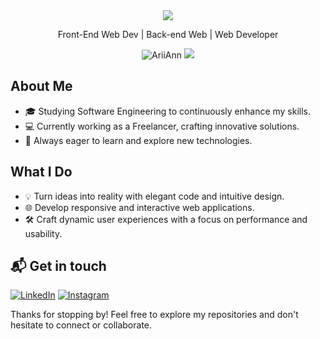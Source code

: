 <div align="center">
  <img src="https://readme-typing-svg.herokuapp.com?color=%blue&size=32&center=true&vCenter=true&width=600&height=50&lines=Hi+👋,+I'm+Muhammad+Ariansyah;Web+Developer;"/>
</div>

<p align="center">
  Front-End Web Dev | Back-end Web | Web Developer
</p>

<p align="center">  
 <img src="https://komarev.com/ghpvc/?username=AriiAnn&color=blue" alt="AriiAnn" />
 <img src="https://img.shields.io/github/followers/AriiAnn?label=followers&style=social"/>
</p>

## About Me

- 🎓 Studying Software Engineering to continuously enhance my skills.
- 💻 Currently working as a Freelancer, crafting innovative solutions.
- 🌱 Always eager to learn and explore new technologies.

## What I Do

- 💡 Turn ideas into reality with elegant code and intuitive design.
- 🌐 Develop responsive and interactive web applications.
- 🛠️ Craft dynamic user experiences with a focus on performance and usability.

## 📬 Get in touch
[![LinkedIn](https://img.shields.io/badge/LinkedIn-Connect-blue?logo=linkedin&logoColor=white&style=flat-square)](https://www.linkedin.com/in/dindarosalin/)
[![Instagram](https://img.shields.io/badge/Instagram-Follow-E4405F?logo=instagram&logoColor=white&style=flat-square)]((https://www.linkedin.com/in/m-ariansyah/))


Thanks for stopping by! Feel free to explore my repositories and don't hesitate to connect or collaborate.
